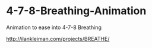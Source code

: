 # 4-7-8-Breathing-Animation
Animation to ease into 4-7-8 Breathing 


http://ilankleiman.com/projects/BREATHE/
